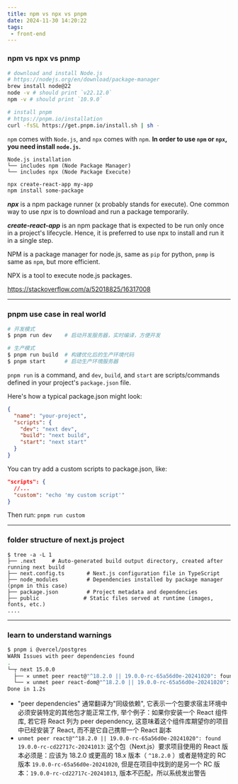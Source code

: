 ```yaml
---
title: npm vs npx vs pnpm
date: 2024-11-30 14:20:22
tags:
 - front-end
---
```


### **npm vs npx vs pnmp**

```bash
# download and install Node.js
# https://nodejs.org/en/download/package-manager
brew install node@22
node -v # should print `v22.12.0`
npm -v # should print `10.9.0`

# install pnpm
# https://pnpm.io/installation
curl -fsSL https://get.pnpm.io/install.sh | sh -
```

`npm` comes with `Node.js`, and `npx` comes with `npm`. **In order to use `npm` or `npx`, you need install `node.js`.**   

```
Node.js installation
└── includes npm (Node Package Manager)
└── includes npx (Node Package Execute)
```

```bash
npx create-react-app my-app
npm install some-package
```

***npx*** is a npm package runner (x probably stands for execute). One common way to use *npx* is to download and run a package temporarily.

***create-react-app*** is an npm package that is expected to be run only once in a project's lifecycle. Hence, it is preferred to use npx to install and run it in a single step.

NPM is a package manager for node.js, same as `pip` for python, `pnmp` is same as `npm`, but more efficient.

NPX is a tool to execute node.js packages.

https://stackoverflow.com/a/52018825/16317008

----

### **pnpm use case in real world**

```bash
# 开发模式
$ pnpm run dev    # 启动开发服务器，实时编译，方便开发

# 生产模式
$ pnpm run build  # 构建优化后的生产环境代码
$ pnpm start      # 启动生产环境服务器
```

`pnpm run` is a command, and `dev`, `build`, and `start` are scripts/commands defined in your project's `package.json` file. 

Here's how a typical package.json might look:

```json
{
  "name": "your-project",
  "scripts": {
    "dev": "next dev",
    "build": "next build",
    "start": "next start"
  }
}
```

You can try add a custom scripts to package.json, like:

```json
"scripts": {
  //...
  "custom": "echo 'my custom script'"
}
```

Then run: `pnpm run custom`

---

### folder structure of next.js project 

```
$ tree -a -L 1              
├── .next     # Auto-generated build output directory, created after running next build
├── next.config.ts       # Next.js configuration file in TypeScript
├── node_modules         # Dependencies installed by package manager (pnpm in this case)
├── package.json         # Project metadata and dependencies
├── public              # Static files served at runtime (images, fonts, etc.)
....
```

---

### learn to understand warnings

```bash
$ pnpm i @vercel/postgres
WARN Issues with peer dependencies found
.
└─┬ next 15.0.0
  ├── ✕ unmet peer react@"^18.2.0 || 19.0.0-rc-65a56d0e-20241020": found 19.0.0-rc-cd22717c-20241013
  └── ✕ unmet peer react-dom@"^18.2.0 || 19.0.0-rc-65a56d0e-20241020": found 19.0.0-rc-cd22717c-20241013
Done in 1.2s
```

- "peer dependencies" 通常翻译为"同级依赖", 它表示一个包要求宿主环境中必须安装特定的其他包才能正常工作, 举个例子：如果你安装一个 React 组件库, 若它将 React 列为 peer dependency, 这意味着这个组件库期望你的项目中已经安装了 React, 而不是它自己携带一个 React 副本
- `unmet peer react@"^18.2.0 || 19.0.0-rc-65a56d0e-20241020": found 19.0.0-rc-cd22717c-20241013`: 这个包（Next.js）要求项目使用的 React 版本必须是：应该为 18.2.0 或更高的 18.x 版本（ `^18.2.0` ）或者是特定的 RC 版本 `19.0.0-rc-65a56d0e-20241020`, 但是在项目中找到的是另一个 RC 版本：`19.0.0-rc-cd22717c-20241013`, 版本不匹配，所以系统发出警告
